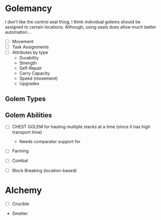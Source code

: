 
# Golemancy

I don't like the control seal thing, I think individual golems should be assigned to certain locations.
Although, using seals does allow much better automation...

- [ ] Movement
- [ ] Task Assignments
- [ ] Attributes by type
  - Durability
  - Strength
  - Self-Repair
  - Carry Capacity
  - Speed (movement)
  - Upgrades


## Golem Types

## Golem Abilities

- [ ] CHEST GOLEM for hauling multiple stacks at a time (since it has high transport time)
  - Needs comparator support for 
- [ ] Farming
- [ ] Combat
- [ ] Block Breaking (location-based)


# Alchemy

- [ ] Crucible
- Smelter